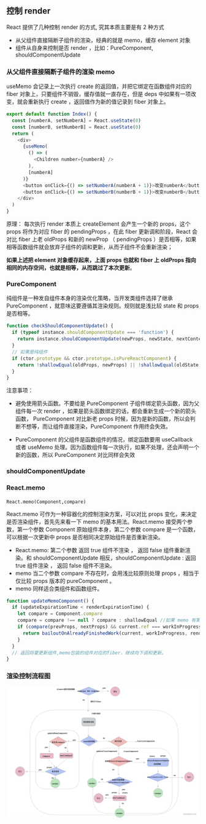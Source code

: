 ## 控制 render

React 提供了几种控制 render 的方式, 究其本质主要是有 2 种方式

- 从父组件直接隔断子组件的渲染，经典的就是 memo，缓存 element 对象
- 组件从自身来控制是否 render ，比如：PureComponent, shouldComponentUpdate

### 从父组件直接隔断子组件的渲染 memo

useMemo 会记录上一次执行 create 的返回值，并把它绑定在函数组件对应的 fiber 对象上，只要组件不销毁，缓存值就一直存在，但是 deps 中如果有一项改变，就会重新执行 create ，返回值作为新的值记录到 fiber 对象上。

```js
export default function Index() {
  const [numberA, setNumberA] = React.useState(0)
  const [numberB, setNumberB] = React.useState(0)
  return (
    <div>
      {useMemo(
        () => (
          <Children number={numberA} />
        ),
        [numberA]
      )}
      <button onClick={() => setNumberA(numberA + 1)}>改变numberA</button>
      <button onClick={() => setNumberB(numberB + 1)}>改变numberB</button>
    </div>
  )
}
```

原理： 每次执行 render 本质上 createElement 会产生一个新的 props，这个 props 将作为对应 fiber 的 pendingProps ，在此 fiber 更新调和阶段，React 会对比 fiber 上老 oldProps 和新的 newProp （ pendingProps ）是否相等，如果相等函数组件就会放弃子组件的调和更新，从而子组件不会重新渲染；

**如果上述把 element 对象缓存起来，上面 props 也就和 fiber 上 oldProps 指向相同的内存空间，也就是相等，从而跳过了本次更新**。

### PureComponent

纯组件是一种发自组件本身的渲染优化策略，当开发类组件选择了继承 PureComponent ，就意味这要遵循其渲染规则。规则就是浅比较 state 和 props 是否相等。

```js
function checkShouldComponentUpdate() {
  if (typeof instance.shouldComponentUpdate === 'function') {
    return instance.shouldComponentUpdate(newProps, newState, nextContext) /* shouldComponentUpdate 逻辑 */
  }
  // 如果是纯组件
  if (ctor.prototype && ctor.prototype.isPureReactComponent) {
    return !shallowEqual(oldProps, newProps) || !shallowEqual(oldState, newState)
  }
}
```

注意事项：

- 避免使用箭头函数。不要给是 PureComponent 子组件绑定箭头函数，因为父组件每一次 render ，如果是箭头函数绑定的话，都会重新生成一个新的箭头函数， PureComponent 对比新老 props 时候，因为是新的函数，所以会判断不想等，而让组件直接渲染，PureComponent 作用终会失效。

- PureComponent 的父组件是函数组件的情况，绑定函数要用 useCallback 或者 useMemo 处理。因为函数组件每一次执行，如果不处理，还会声明一个新的函数，所以 PureComponent 对比同样会失效

### shouldComponentUpdate

### React.memo

`React.memo(Component,compare)`

React.memo 可作为一种容器化的控制渲染方案，可以对比 props 变化，来决定是否渲染组件，首先先来看一下 memo 的基本用法。React.memo 接受两个参数，第一个参数 Component 原始组件本身，第二个参数 compare 是一个函数，可以根据一次更新中 props 是否相同决定原始组件是否重新渲染。

- React.memo: 第二个参数 返回 true 组件不渲染 ， 返回 false 组件重新渲染。和 shouldComponentUpdate 相反，shouldComponentUpdate : 返回 true 组件渲染 ， 返回 false 组件不渲染。
- memo 当二个参数 compare 不存在时，会用浅比较原则处理 props ，相当于仅比较 props 版本的 pureComponent 。
- memo 同样适合类组件和函数组件。

```js
function updateMemoComponent() {
  if (updateExpirationTime < renderExpirationTime) {
    let compare = Component.compare
    compare = compare !== null ? compare : shallowEqual //如果 memo 有第二个参数，则用二个参数判定，没有则浅比较props是否相等。
    if (compare(prevProps, nextProps) && current.ref === workInProgress.ref) {
      return bailoutOnAlreadyFinishedWork(current, workInProgress, renderExpirationTime) //已经完成工作停止向下调和节点。
    }
  }
  // 返回将要更新组件,memo包装的组件对应的fiber，继续向下调和更新。
}
```

### 渲染控制流程图
![](../../../Images//react//render%E6%8E%A7%E5%88%B6.png)
